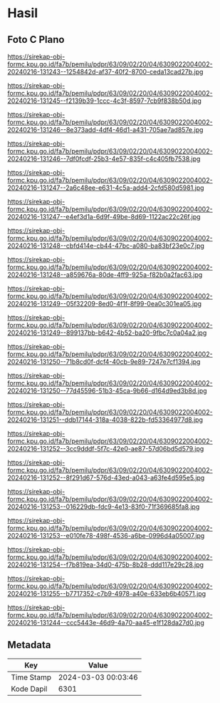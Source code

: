 # Hasil

## Foto C Plano

https://sirekap-obj-formc.kpu.go.id/fa7b/pemilu/pdpr/63/09/02/20/04/6309022004002-20240216-131243--1254842d-af37-40f2-8700-ceda13cad27b.jpg

https://sirekap-obj-formc.kpu.go.id/fa7b/pemilu/pdpr/63/09/02/20/04/6309022004002-20240216-131245--f2139b39-1ccc-4c3f-8597-7cb9f838b50d.jpg

https://sirekap-obj-formc.kpu.go.id/fa7b/pemilu/pdpr/63/09/02/20/04/6309022004002-20240216-131246--8e373add-4df4-46d1-a431-705ae7ad857e.jpg

https://sirekap-obj-formc.kpu.go.id/fa7b/pemilu/pdpr/63/09/02/20/04/6309022004002-20240216-131246--7df0fcdf-25b3-4e57-835f-c4c405fb7538.jpg

https://sirekap-obj-formc.kpu.go.id/fa7b/pemilu/pdpr/63/09/02/20/04/6309022004002-20240216-131247--2a6c48ee-e631-4c5a-add4-2cfd580d5981.jpg

https://sirekap-obj-formc.kpu.go.id/fa7b/pemilu/pdpr/63/09/02/20/04/6309022004002-20240216-131247--e4ef3d1a-6d9f-49be-8d69-1122ac22c26f.jpg

https://sirekap-obj-formc.kpu.go.id/fa7b/pemilu/pdpr/63/09/02/20/04/6309022004002-20240216-131248--cbfd414e-cb44-47bc-a080-ba83bf23e0c7.jpg

https://sirekap-obj-formc.kpu.go.id/fa7b/pemilu/pdpr/63/09/02/20/04/6309022004002-20240216-131248--a859676a-80de-4ff9-925a-f82b0a2fac63.jpg

https://sirekap-obj-formc.kpu.go.id/fa7b/pemilu/pdpr/63/09/02/20/04/6309022004002-20240216-131249--05f32209-8ed0-4f1f-8f99-0ea0c301ea05.jpg

https://sirekap-obj-formc.kpu.go.id/fa7b/pemilu/pdpr/63/09/02/20/04/6309022004002-20240216-131249--899137bb-b642-4b52-ba20-9fbc7c0a04a2.jpg

https://sirekap-obj-formc.kpu.go.id/fa7b/pemilu/pdpr/63/09/02/20/04/6309022004002-20240216-131250--71b8cd0f-dcf4-40cb-9e89-7247e7cf1394.jpg

https://sirekap-obj-formc.kpu.go.id/fa7b/pemilu/pdpr/63/09/02/20/04/6309022004002-20240216-131250--77d45596-51b3-45ca-9b66-d164d9ed3b8d.jpg

https://sirekap-obj-formc.kpu.go.id/fa7b/pemilu/pdpr/63/09/02/20/04/6309022004002-20240216-131251--ddb17144-318a-4038-822b-fd53364977d8.jpg

https://sirekap-obj-formc.kpu.go.id/fa7b/pemilu/pdpr/63/09/02/20/04/6309022004002-20240216-131252--3cc9dddf-5f7c-42e0-ae87-57d06bd5d579.jpg

https://sirekap-obj-formc.kpu.go.id/fa7b/pemilu/pdpr/63/09/02/20/04/6309022004002-20240216-131252--8f291d67-576d-43ed-a043-a63fe4d595e5.jpg

https://sirekap-obj-formc.kpu.go.id/fa7b/pemilu/pdpr/63/09/02/20/04/6309022004002-20240216-131253--016229db-fdc9-4e13-83f0-71f369685fa8.jpg

https://sirekap-obj-formc.kpu.go.id/fa7b/pemilu/pdpr/63/09/02/20/04/6309022004002-20240216-131253--e010fe78-498f-4536-a6be-0996d4a05007.jpg

https://sirekap-obj-formc.kpu.go.id/fa7b/pemilu/pdpr/63/09/02/20/04/6309022004002-20240216-131254--f7b819ea-34d0-475b-8b28-ddd117e29c28.jpg

https://sirekap-obj-formc.kpu.go.id/fa7b/pemilu/pdpr/63/09/02/20/04/6309022004002-20240216-131255--b7717352-c7b9-4978-a40e-633eb6b40571.jpg

https://sirekap-obj-formc.kpu.go.id/fa7b/pemilu/pdpr/63/09/02/20/04/6309022004002-20240216-131244--ccc5443e-46d9-4a70-aa45-e1f128da27d0.jpg


## Metadata

| Key        | Value               |
| ---------- | ------------------- |
| Time Stamp | 2024-03-03 00:03:46 |
| Kode Dapil | 6301                |



